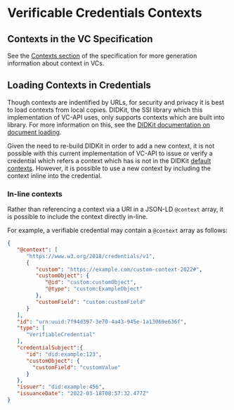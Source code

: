 <!--
 Copyright 2021, 2022 Energy Web Foundation
 
 This program is free software: you can redistribute it and/or modify
 it under the terms of the GNU General Public License as published by
 the Free Software Foundation, either version 3 of the License, or
 (at your option) any later version.
 
 This program is distributed in the hope that it will be useful,
 but WITHOUT ANY WARRANTY; without even the implied warranty of
 MERCHANTABILITY or FITNESS FOR A PARTICULAR PURPOSE.  See the
 GNU General Public License for more details.
 
 You should have received a copy of the GNU General Public License
 along with this program.  If not, see <http://www.gnu.org/licenses/>.
-->

# Verificable Credentials Contexts

## Contexts in the VC Specification

See the [Contexts section](w3.org/TR/vc-data-model/#contexts) of the specification for more generation information about context in VCs.

## Loading Contexts in Credentials

Though contexts are indentified by URLs, for security and privacy it is best to load contexts from local copies.
DIDKit, the SSI library which this implementation of VC-API uses, only supports contexts which are built into library.
For more information on this, see the [DIDKit documentation on document loading](https://spruceid.dev/docs/didkit/document-loading/).

Given the need to re-build DIDKit in order to add a new context, it is not possible with this current implementation of VC-API
to issue or verify a credential which refers a context which has is not in the DIDKit [default contexts](https://github.com/spruceid/ssi/tree/main/contexts).
However, it is possible to use a new context by including the context inline into the credential.

### In-line contexts

Rather than referencing a context via a URI in a JSON-LD `@context` array, it is possible to include the context directly in-line.

For example, a verifiable credential may contain a `@context` array as follows:
```json
{
   "@context": [
      "https://www.w3.org/2018/credentials/v1",
      {
         "custom": "https://example.com/custom-context-2022#",
         "customObject": {
            "@id": "custom:customObject",
            "@type": "custom:ExampleObject"
         },
         "customField": "custom:customField"
      }
   ],
   "id": "urn:uuid:7f94d397-3e70-4a43-945e-1a13069e636f",
   "type": [
      "VerifiableCredential"
   ],
   "credentialSubject":{
      "id": "did:example:123",
      "customObject": {
        "customField": "customValue"
      }
   },
   "issuer": "did:example:456",
   "issuanceDate": "2022-03-18T08:57:32.477Z"
}
```